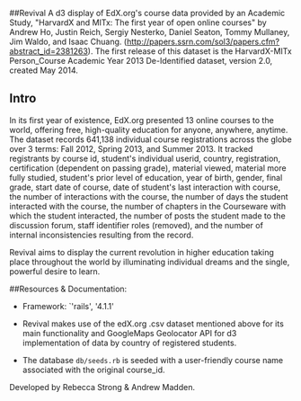 ##Revival
A d3 display of EdX.org's course data provided by an Academic Study, "HarvardX and MITx: The first year of open online courses" by Andrew Ho, Justin Reich, Sergiy Nesterko, Daniel Seaton, Tommy Mullaney, Jim Waldo, and Isaac Chuang. (http://papers.ssrn.com/sol3/papers.cfm?abstract_id=2381263). The first release of this dataset is the HarvardX-MITx Person_Course Academic Year 2013 De-Identified dataset, version 2.0, created May 2014.

## Intro
In its first year of existence, EdX.org presented 13 online courses to the world, offering free, high-quality education for anyone, anywhere, anytime. The dataset records 641,138 individual course registrations across the globe over 3 terms: Fall 2012, Spring 2013, and Summer 2013. It tracked registrants by course id, student's individual userid, country, registration, certification (dependent on passing grade), material viewed, material more fully studied, student's prior level of education, year of birth, gender, final grade, start date of course, date of student's last interaction with course, the number of interactions with the course, the number of days the student interacted with the course, the number of chapters in the Courseware with which the student interacted, the number of posts the student made to the discussion forum, staff identifier roles (removed), and the number of internal inconsistencies resulting from the record.

Revival aims to display the current revolution in higher education taking place throughout the world by illuminating individual dreams and the single, powerful desire to learn.


##Resources & Documentation:
  * Framework: `'rails', '4.1.1'

  * Revival makes use of the edX.org .csv dataset mentioned above for its main functionality and GoogleMaps Geolocator API for d3 implementation of data by country of registered students.


  * The database `db/seeds.rb` is seeded with a user-friendly course name associated with the original course_id.

Developed by Rebecca Strong & Andrew Madden.
